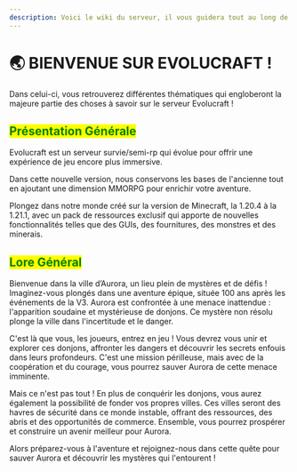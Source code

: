 ```yaml
---
description: Voici le wiki du serveur, il vous guidera tout au long de votre aventure ! ✨
---
```


# 🌏 BIENVENUE SUR EVOLUCRAFT !

Dans celui-ci, vous retrouverez différentes thématiques qui engloberont la majeure partie des choses à savoir sur le serveur Evolucraft !

## <mark style="color:green;">Présentation Générale</mark>

Evolucraft est un serveur survie/semi-rp qui évolue pour offrir une expérience de jeu encore plus immersive.&#x20;

Dans cette nouvelle version, nous conservons les bases de l'ancienne tout en ajoutant une dimension MMORPG pour enrichir votre aventure.&#x20;

Plongez dans notre monde créé sur la version de Minecraft, la 1.20.4 à la 1.21.1, avec un pack de ressources exclusif qui apporte de nouvelles fonctionnalités telles que des GUIs, des fournitures, des monstres et des minerais.

## <mark style="color:green;">Lore Général</mark>&#x20;

Bienvenue dans la ville d’Aurora, un lieu plein de mystères et de défis ! Imaginez-vous plongés dans une aventure épique, située 100 ans après les événements de la V3. Aurora est confrontée à une menace inattendue : l'apparition soudaine et mystérieuse de donjons. Ce mystère non résolu plonge la ville dans l'incertitude et le danger.

C'est là que vous, les joueurs, entrez en jeu ! Vous devrez vous unir et explorer ces donjons, affronter les dangers et découvrir les secrets enfouis dans leurs profondeurs. C'est une mission périlleuse, mais avec de la coopération et du courage, vous pourrez sauver Aurora de cette menace imminente.

Mais ce n'est pas tout ! En plus de conquérir les donjons, vous aurez également la possibilité de fonder vos propres villes. Ces villes seront des havres de sécurité dans ce monde instable, offrant des ressources, des abris et des opportunités de commerce. Ensemble, vous pourrez prospérer et construire un avenir meilleur pour Aurora.

Alors préparez-vous à l'aventure et rejoignez-nous dans cette quête pour sauver Aurora et découvrir les mystères qui l'entourent !
